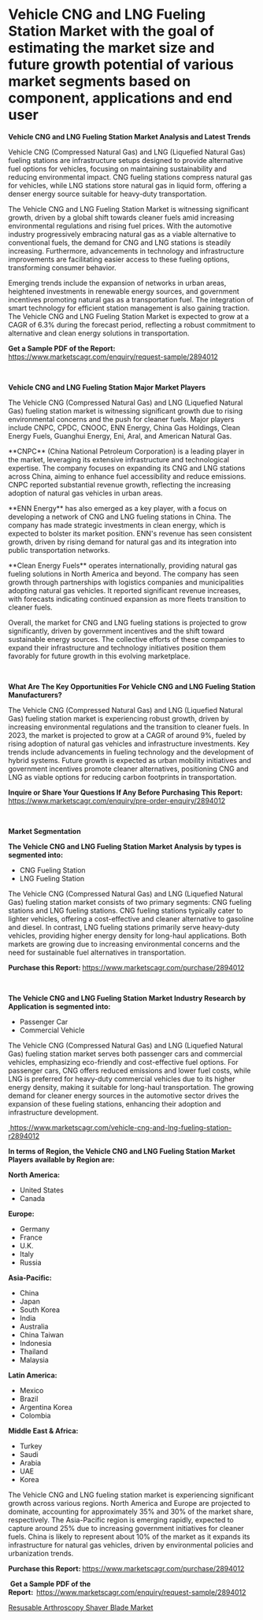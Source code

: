 <p><h1>Vehicle CNG and LNG Fueling Station Market with the goal of estimating the market size and future growth potential of various market segments based on component, applications and end user</h1></p><p><strong>Vehicle CNG and LNG Fueling Station Market Analysis and Latest Trends</strong></p>
<p><p>Vehicle CNG (Compressed Natural Gas) and LNG (Liquefied Natural Gas) fueling stations are infrastructure setups designed to provide alternative fuel options for vehicles, focusing on maintaining sustainability and reducing environmental impact. CNG fueling stations compress natural gas for vehicles, while LNG stations store natural gas in liquid form, offering a denser energy source suitable for heavy-duty transportation.</p><p>The Vehicle CNG and LNG Fueling Station Market is witnessing significant growth, driven by a global shift towards cleaner fuels amid increasing environmental regulations and rising fuel prices. With the automotive industry progressively embracing natural gas as a viable alternative to conventional fuels, the demand for CNG and LNG stations is steadily increasing. Furthermore, advancements in technology and infrastructure improvements are facilitating easier access to these fueling options, transforming consumer behavior.</p><p>Emerging trends include the expansion of networks in urban areas, heightened investments in renewable energy sources, and government incentives promoting natural gas as a transportation fuel. The integration of smart technology for efficient station management is also gaining traction. The Vehicle CNG and LNG Fueling Station Market is expected to grow at a CAGR of 6.3% during the forecast period, reflecting a robust commitment to alternative and clean energy solutions in transportation.</p></p>
<p><strong>Get a Sample PDF of the Report:&nbsp;</strong> <a href="https://www.marketscagr.com/enquiry/request-sample/2894012?utm_campaign=2031&utm_medium=2&utm_source=Github&utm_content=ia&utm_term=15032025&utm_id=vehicle-cng-and-lng-fueling-station">https://www.marketscagr.com/enquiry/request-sample/2894012</a></p>
<p>&nbsp;</p>
<p><strong>Vehicle CNG and LNG Fueling Station Major Market Players</strong></p>
<p><p>The Vehicle CNG (Compressed Natural Gas) and LNG (Liquefied Natural Gas) fueling station market is witnessing significant growth due to rising environmental concerns and the push for cleaner fuels. Major players include CNPC, CPDC, CNOOC, ENN Energy, China Gas Holdings, Clean Energy Fuels, Guanghui Energy, Eni, Aral, and American Natural Gas.</p><p>**CNPC** (China National Petroleum Corporation) is a leading player in the market, leveraging its extensive infrastructure and technological expertise. The company focuses on expanding its CNG and LNG stations across China, aiming to enhance fuel accessibility and reduce emissions. CNPC reported substantial revenue growth, reflecting the increasing adoption of natural gas vehicles in urban areas.</p><p>**ENN Energy** has also emerged as a key player, with a focus on developing a network of CNG and LNG fueling stations in China. The company has made strategic investments in clean energy, which is expected to bolster its market position. ENN's revenue has seen consistent growth, driven by rising demand for natural gas and its integration into public transportation networks.</p><p>**Clean Energy Fuels** operates internationally, providing natural gas fueling solutions in North America and beyond. The company has seen growth through partnerships with logistics companies and municipalities adopting natural gas vehicles. It reported significant revenue increases, with forecasts indicating continued expansion as more fleets transition to cleaner fuels.</p><p>Overall, the market for CNG and LNG fueling stations is projected to grow significantly, driven by government incentives and the shift toward sustainable energy sources. The collective efforts of these companies to expand their infrastructure and technology initiatives position them favorably for future growth in this evolving marketplace.</p></p>
<p>&nbsp;</p>
<p><strong>What Are The Key Opportunities For Vehicle CNG and LNG Fueling Station Manufacturers?</strong></p>
<p><p>The Vehicle CNG (Compressed Natural Gas) and LNG (Liquefied Natural Gas) fueling station market is experiencing robust growth, driven by increasing environmental regulations and the transition to cleaner fuels. In 2023, the market is projected to grow at a CAGR of around 9%, fueled by rising adoption of natural gas vehicles and infrastructure investments. Key trends include advancements in fueling technology and the development of hybrid systems. Future growth is expected as urban mobility initiatives and government incentives promote cleaner alternatives, positioning CNG and LNG as viable options for reducing carbon footprints in transportation.</p></p>
<p><strong>Inquire or Share Your Questions If Any Before Purchasing This Report:</strong> <a href="https://www.marketscagr.com/enquiry/pre-order-enquiry/2894012?utm_campaign=2031&utm_medium=2&utm_source=Github&utm_content=ia&utm_term=15032025&utm_id=vehicle-cng-and-lng-fueling-station">https://www.marketscagr.com/enquiry/pre-order-enquiry/2894012</a></p>
<p>&nbsp;</p>
<p><strong>Market Segmentation</strong></p>
<p><strong>The Vehicle CNG and LNG Fueling Station Market Analysis by types is segmented into:</strong></p>
<p><ul><li>CNG Fueling Station</li><li>LNG Fueling Station</li></ul></p>
<p><p>The Vehicle CNG (Compressed Natural Gas) and LNG (Liquefied Natural Gas) fueling station market consists of two primary segments: CNG fueling stations and LNG fueling stations. CNG fueling stations typically cater to lighter vehicles, offering a cost-effective and cleaner alternative to gasoline and diesel. In contrast, LNG fueling stations primarily serve heavy-duty vehicles, providing higher energy density for long-haul applications. Both markets are growing due to increasing environmental concerns and the need for sustainable fuel alternatives in transportation.</p></p>
<p><strong>Purchase this Report:&nbsp;</strong><a href="https://www.marketscagr.com/purchase/2894012?utm_campaign=2031&utm_medium=2&utm_source=Github&utm_content=ia&utm_term=15032025&utm_id=vehicle-cng-and-lng-fueling-station">https://www.marketscagr.com/purchase/2894012</a></p>
<p>&nbsp;</p>
<p><strong>The Vehicle CNG and LNG Fueling Station Market Industry Research by Application is segmented into:</strong></p>
<p><ul><li>Passenger Car</li><li>Commercial Vehicle</li></ul></p>
<p><p>The Vehicle CNG (Compressed Natural Gas) and LNG (Liquefied Natural Gas) fueling station market serves both passenger cars and commercial vehicles, emphasizing eco-friendly and cost-effective fuel options. For passenger cars, CNG offers reduced emissions and lower fuel costs, while LNG is preferred for heavy-duty commercial vehicles due to its higher energy density, making it suitable for long-haul transportation. The growing demand for cleaner energy sources in the automotive sector drives the expansion of these fueling stations, enhancing their adoption and infrastructure development.</p></p>
<p><a href="https://www.marketscagr.com/vehicle-cng-and-lng-fueling-station-r2894012?utm_campaign=2031&utm_medium=2&utm_source=Github&utm_content=ia&utm_term=15032025&utm_id=vehicle-cng-and-lng-fueling-station">&nbsp;https://www.marketscagr.com/vehicle-cng-and-lng-fueling-station-r2894012</a></p>
<p><strong>In terms of Region, the Vehicle CNG and LNG Fueling Station Market Players available by Region are:</strong></p>
<p>
    <p> <strong> North America: </strong>
        <ul>
            <li>United States</li>
            <li>Canada</li>
        </ul>
        </p> 
    <p> <strong> Europe: </strong>
        <ul>
            <li>Germany</li>
            <li>France</li>
            <li>U.K.</li>
            <li>Italy</li>
            <li>Russia</li>
        </ul>
        </p> 
    <p> <strong> Asia-Pacific: </strong>
        <ul>
            <li>China</li>
            <li>Japan</li>
            <li>South Korea</li>
            <li>India</li>
            <li>Australia</li>
            <li>China Taiwan</li>
            <li>Indonesia</li>
            <li>Thailand</li>
            <li>Malaysia</li>
        </ul>
        </p> 
    <p> <strong> Latin America: </strong>
        <ul>
            <li>Mexico</li>
            <li>Brazil</li>
            <li>Argentina Korea</li>
            <li>Colombia</li>
        </ul>
        </p> 
    <p> <strong> Middle East & Africa: </strong>
        <ul>
            <li>Turkey</li>
            <li>Saudi</li>
            <li>Arabia</li>
            <li>UAE</li>
            <li>Korea</li>
        </ul>
    </p>
    </p>
<p><p>The Vehicle CNG and LNG fueling station market is experiencing significant growth across various regions. North America and Europe are projected to dominate, accounting for approximately 35% and 30% of the market share, respectively. The Asia-Pacific region is emerging rapidly, expected to capture around 25% due to increasing government initiatives for cleaner fuels. China is likely to represent about 10% of the market as it expands its infrastructure for natural gas vehicles, driven by environmental policies and urbanization trends.</p></p>
<p><strong>Purchase this Report: </strong><a href="https://www.marketscagr.com/purchase/2894012?utm_campaign=2031&utm_medium=2&utm_source=Github&utm_content=ia&utm_term=15032025&utm_id=vehicle-cng-and-lng-fueling-station">https://www.marketscagr.com/purchase/2894012</a></p>
<p>&nbsp;<strong>Get a Sample PDF of the Report:&nbsp;&nbsp;</strong><a href="https://www.marketscagr.com/enquiry/request-sample/2894012?utm_campaign=2031&utm_medium=2&utm_source=Github&utm_content=ia&utm_term=15032025&utm_id=vehicle-cng-and-lng-fueling-station">https://www.marketscagr.com/enquiry/request-sample/2894012</a></p>
<p><strong></strong></p>
<p><p><a href="https://github.com/PeterParrish5/Market-Research-Report-List-7/blob/main/resusable-arthroscopy-shaver-blade-market.md?utm_campaign=2031&utm_medium=2&utm_source=Github&utm_content=ia&utm_term=15032025&utm_id=vehicle-cng-and-lng-fueling-station">Resusable Arthroscopy Shaver Blade Market</a></p></p>